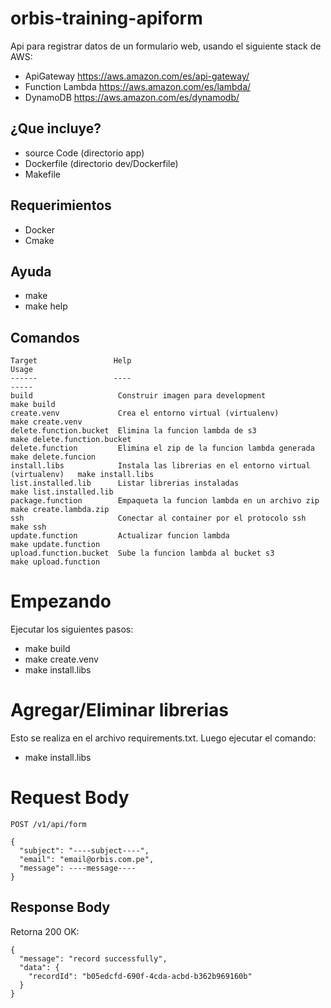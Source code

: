 orbis-training-apiform
======================
Api para registrar datos de un formulario web, usando el siguiente stack de AWS:

* ApiGateway https://aws.amazon.com/es/api-gateway/
* Function Lambda https://aws.amazon.com/es/lambda/
* DynamoDB https://aws.amazon.com/es/dynamodb/


¿Que incluye?
--------------
* source Code (directorio app)
* Dockerfile (directorio dev/Dockerfile)
* Makefile

Requerimientos
--------------
* Docker
* Cmake

Ayuda
-----
* make
* make help

Comandos
--------
```console
Target                 Help                                                        Usage
------                 ----                                                        -----
build                   Construir imagen para development                          make build
create.venv             Crea el entorno virtual (virtualenv)                       make create.venv
delete.function.bucket  Elimina la funcion lambda de s3                            make delete.function.bucket
delete.function         Elimina el zip de la funcion lambda generada               make delete.funcion
install.libs            Instala las librerias en el entorno virtual (virtualenv)   make install.libs
list.installed.lib      Listar librerias instaladas                                make list.installed.lib
package.function        Empaqueta la funcion lambda en un archivo zip              make create.lambda.zip
ssh                     Conectar al container por el protocolo ssh                 make ssh
update.function         Actualizar funcion lambda                                  make update.function
upload.function.bucket  Sube la funcion lambda al bucket s3                        make upload.function
```

Empezando
=========
Ejecutar los siguientes pasos:
* make build
* make create.venv
* make install.libs

Agregar/Eliminar librerias
==========================
Esto se realiza en el archivo requirements.txt. Luego ejecutar el comando:

* make install.libs

Request Body
============
```console
POST /v1/api/form
```

```console
{
  "subject": "----subject----",
  "email": "email@orbis.com.pe",
  "message": ----message----
}
```

Response Body
-------------
Retorna 200 OK:
```console
{
  "message": "record successfully",
  "data": {
    "recordId": "b05edcfd-690f-4cda-acbd-b362b969160b"
  }
}
```